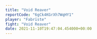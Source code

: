 ```yaml
---
title: "Void Reaver"
reportCode: "6gCk4KGrXh7WqHY1"
player: "Fabrïste"
fight: "Void Reaver"
date: 2021-11-10T19:47:04.454000+00:00
---
```

